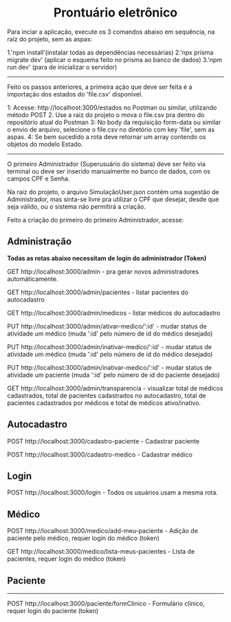 <h1 align="center"> Prontuário eletrônico </h1>

Para inciar a aplicação, execute os 3 comandos abaixo em sequência, na raiz do projeto, sem as aspas:

1.'npm install'(instalar todas as dependências necessárias)
2.'npx prisma migrate dev' (aplicar o esquema feito no prisma ao banco de dados)
3.'npm run dev' (para de inicializar o servidor)

<hr>
Feito os passos anteriores, a primeira ação que deve ser feita é a importação dos estados do 'file.csv' disponível. 

1: Acesse: http://localhost:3000/estados no Postman ou similar, utilizando método POST
2. Use a raiz do projeto o mova o file.csv pra dentro do repositório atual do Postman
3: No body da requisição form-data ou similar o envio de arquivo, selecione o file.csv no diretório com key 'file', sem as aspas.
4: Se bem sucedido a rota deve retornar um array contendo os objetos do modelo Estado.
<hr>
O primeiro Administrador (Superusuário do sistema) deve ser feito via terminal ou deve ser inserido manualmente no banco de dados, com os campos CPF e Senha.

Na raiz do projeto, o arquivo SimulaçãoUser.json contém uma sugestão de Administrador, mas sinta-se livre pra utilizar o CPF que desejar, desde que seja válido, ou o sistema não permitirá a criação. 

Feito a criação do primeiro do primeiro Administrador, acesse:

<h2>Administração</h2>

<Strong align='center'>Todas as rotas abaixo necessitam de login do administrador (Token)</Strong>

GET http://localhost:3000/admin - pra gerar novos administradores automáticamente.

GET http://localhost:3000/admin/pacientes - listar pacientes do autocadastro

GET http://localhost:3000/admin/medicos - listar médicos do autocadastro

PUT http://localhost:3000/admin/ativar-medico/':id' - mudar status de atividade um médico (muda ':id' pelo número de id do médico desejado)

PUT http://localhost:3000/admin/inativar-medico/':id' - mudar status de atividade um médico (muda ':id' pelo número de id do médico desejado)

PUT http://localhost:3000/admin/inativar-medico/':id' - mudar status de atividade um paciente (muda ':id' pelo número de id do paciente desejado)

GET http://localhost:3000/admin/transparencia - visualizar total de médicos 
cadastrados, total de pacientes cadastrados no autocadastro, total de pacientes 
cadastrados por médicos e total de médicos ativo/inativo.

<h2>Autocadastro</h2>
POST http://localhost:3000/cadastro-paciente - Cadastrar paciente

POST http://localhost:3000/cadastro-medico - Cadastrar médico

<h2>Login</h2>

POST http://localhost:3000/login - Todos os usuários usam a mesma rota.

<h2>Médico</h2>

POST http://localhost:3000/medico/add-meu-paciente - Adição de paciente pelo médico, requer login do médico (token)

GET http://localhost:3000/medico/lista-meus-pacientes - Lista de pacientes, requer login do médico (token)

<h2>Paciente</h2>
<hr>
POST http://localhost:3000/paciente/formClinico - Formulário clínico, requer login do paciente (token)


